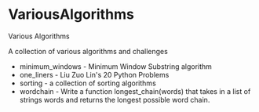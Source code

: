 # VariousAlgorithms
Various Algorithms

A collection of various algorithms and challenges

* minimum_windows - Minimum Window Substring algorithm
* one_liners - Liu Zuo Lin's 20 Python Problems
* sorting - a collection of sorting algorithms
* wordchain - Write a function longest_chain(words) that takes in a list of strings words and returns the longest possible word chain.
